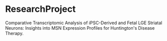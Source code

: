 # ResearchProject
Comparative Transcriptomic Analysis of iPSC-Derived and Fetal LGE Striatal Neurons: Insights into MSN Expression Profiles for Huntington's Disease Therapy.
